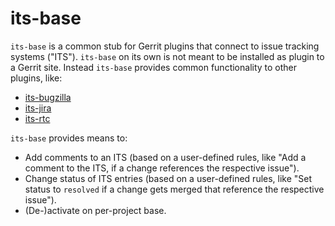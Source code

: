 its-base
========

`its-base` is a common stub for Gerrit plugins that connect to issue
tracking systems ("ITS"). `its-base` on its own is not meant to be
installed as plugin to a Gerrit site. Instead `its-base` provides
common functionality to other plugins, like:

* [its-bugzilla][its-bugzilla]
* [its-jira][its-jira]
* [its-rtc][its-rtc]

[its-bugzilla]: https://gerrit-review.googlesource.com/#/admin/projects/plugins/its-bugzilla
[its-jira]: https://gerrit-review.googlesource.com/#/admin/projects/plugins/its-jira
[its-rtc]: https://gerrit-review.googlesource.com/#/admin/projects/plugins/its-rtc

`its-base` provides means to:

* Add comments to an ITS (based on a user-defined rules, like "Add a
  comment to the ITS, if a change references the respective issue").
* Change status of ITS entries (based on a user-defined rules, like
  "Set status to `resolved` if a change gets merged that reference the
  respective issue").
* (De-)activate on per-project base.

<span></span>
